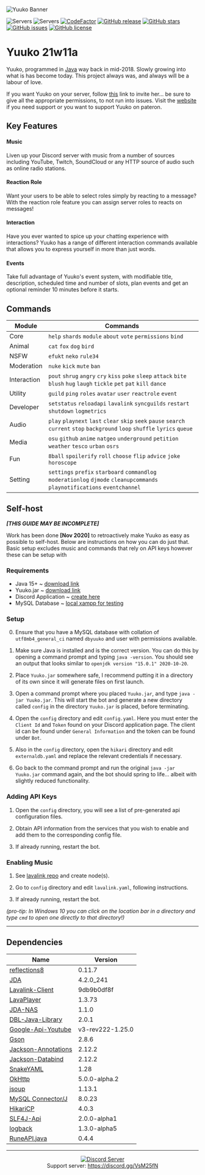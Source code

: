 ![Yuuko Banner](https://i.imgur.com/3Aihicb.jpg)

![Servers](https://top.gg/api/widget/servers/420682957007880223.svg)
![Servers](https://top.gg/api/widget/upvotes/420682957007880223.svg)
[![CodeFactor](https://www.codefactor.io/repository/github/yuwuko/yuuko/badge)](https://www.codefactor.io/repository/github/yuwuko/yuuko)
[![GitHub release](https://img.shields.io/github/release/Yuuko-oh/Yuuko.svg)](https://github.com/Yuuko-oh/Yuuko)
[![GitHub stars](https://img.shields.io/github/stars/Yuuko-oh/Yuuko.svg)](https://github.com/Yuuko-oh/Yuuko/stargazers)
[![GitHub issues](https://img.shields.io/github/issues/Yuuko-oh/Yuuko.svg)](https://github.com/Yuuko-oh/Yuuko/issues)
[![GitHub license](https://img.shields.io/github/license/Yuuko-oh/Yuuko.svg)](https://github.com/Yuuko-oh/Yuuko/blob/master/LICENSE)

# Yuuko 21w11a

Yuuko, programmed in [Java](https://www.oracle.com/uk/java/index.html) way back in mid-2018. Slowly growing into what is has become today. This project always was, and always will be a labour of love.

If you want Yuuko on your server, follow [this](https://discordapp.com/oauth2/authorize?client_id=420682957007880223&permissions=8&scope=bot) link to invite her... be sure to give all the appropriate permissions, to not run into issues. Visit the [website](https://yuwuko.github.io) if you need support or you want to support Yuuko on pateron.

## Key Features

#### Music
Liven up your Discord server with music from a number of sources including YouTube, Twitch, SoundCloud or any HTTP source of audio such as online radio stations.

#### Reaction Role
Want your users to be able to select roles simply by reacting to a message? With the reaction role feature you can assign server roles to reacts on messages!

#### Interaction
Have you ever wanted to spice up your chatting experience with interactions? Yuuko has a range of different interaction commands available that allows you to express yourself in more than just words.

#### Events
Take full advantage of Yuuko's event system, with modifiable title, description, scheduled time and number of slots, plan events and get an optional reminder 10 minutes before it starts.

## Commands

| Module      | Commands                                                                                                                        | 
| ----------- | ------------------------------------------------------------------------------------------------------------------------------- |
| Core        | `help` `shards` `module` `about` `vote` `permissions` `bind`                                                                    |
| Animal      | `cat` `fox` `dog` `bird`                                                                                                        |
| NSFW        | `efukt` `neko` `rule34`                                                                                                         |
| Moderation  | `nuke` `kick` `mute` `ban`                                                                                                      |
| Interaction | `pout` `shrug` `angry` `cry` `kiss` `poke` `sleep` `attack` `bite` `blush` `hug` `laugh` `tickle` `pet` `pat` `kill` `dance`    |
| Utility     | `guild` `ping` `roles` `avatar` `user` `reactrole` `event`                                                                      |
| Developer   | `setstatus` `reloadapi` `lavalink` `syncguilds` `restart` `shutdown` `logmetrics`                                               |
| Audio       | `play` `playnext` `last` `clear` `skip` `seek` `pause` `search` `current` `stop` `background` `loop` `shuffle` `lyrics` `queue` |
| Media       | `osu` `github` `anime` `natgeo` `underground` `petition` `weather` `tesco` `urban` `osrs`                                       |
| Fun         | `8ball` `spoilerify` `roll` `choose` `flip` `advice` `joke` `horoscope`                                                         |
| Setting     | `settings` `prefix` `starboard` `commandlog` `moderationlog` `djmode` `cleanupcommands` `playnotifications` `eventchannel`      |

## Self-host 

***[THIS GUIDE MAY BE INCOMPLETE]***

Work has been done **[Nov 2020]** to retroactively make Yuuko as easy as possible to self-host. Below are instructions on how you can do just that. Basic setup excludes music and commands that rely on API keys however these can be setup with

### Requirements
- Java 15+ ~ [download link](https://jdk.java.net/15/)
- Yuuko.jar ~ [download link](https://github.com/Yuuko-oh/Yuuko/raw/master/out/artifacts/yuuko/Yuuko.jar)
- Discord Application ~ [create here](https://discord.com/developers/applications)
- MySQL Database ~ [local xampp for testing](https://www.apachefriends.org/download.html)

### Setup

0) Ensure that you have a MySQL database with collation of `utf8mb4_general_ci` named `dbyuuko` and user with permissions available.

1) Make sure Java is installed and is the correct version. You can do this by opening a command prompt and typing `java -version`. You should see an output that looks similar to `openjdk version "15.0.1" 2020-10-20`.

2) Place `Yuuko.jar` somewhere safe, I recommend putting it in a directory of its own since it will generate files on first launch.

3) Open a command prompt where you placed `Yuuko.jar`, and type `java -jar Yuuko.jar`. This will start the bot and generate a new directory called `config` in the directory `Yuuko.jar` is placed, before terminating.

4) Open the `config` directory and edit `config.yaml`. Here you must enter the `Client Id` and `Token` found on your Discord application page. The client id can be found under `General Information` and the token can be found under `Bot`.

5) Also in the `config` directory, open the `hikari` directory and edit `externaldb.yaml` and replace the relevant credentials if necessary.

6) Go back to the command prompt and run the original `java -jar Yuuko.jar` command again, and the bot should spring to life... albeit with slightly reduced functionality.

### Adding API Keys

1) Open the `config` directory, you will see a list of pre-generated api configuration files.

2) Obtain API information from the services that you wish to enable and add them to the corresponding config file.

3) If already running, restart the bot.

### Enabling Music

1) See [lavalink repo](https://github.com/Frederikam/Lavalink) and create node(s).

2) Go to `config` directory and edit `lavalink.yaml`, following instructions.

3) If already running, restart the bot.

*(pro-tip: In Windows 10 you can click on the location bar in a directory and type `cmd` to open one directly to that directory!)*

---

## Dependencies

| Name                                                            | Version          |
| --------------------------------------------------------------- | ---------------- |
| [reflections8](https://github.com/aschoerk/reflections8)        | 0.11.7           |
| [JDA](https://github.com/DV8FromTheWorld/JDA)                   | 4.2.0_241        |
| [Lavalink-Client](https://github.com/Yuwuko/Lavalink-Client)    | 9db9b0df8f       |
| [LavaPlayer](https://github.com/sedmelluq/lavaplayer)           | 1.3.73           |
| [JDA-NAS](https://github.com/sedmelluq/jda-nas)                 | 1.1.0            |
| [DBL-Java-Library](https://github.com/top-gg/java-sdk)          | 2.0.1            |
| [Google-Api-Youtube](https://github.com/googleapis)             | v3-rev222-1.25.0 |
| [Gson](https://github.com/google/gson)                          | 2.8.6            |
| [Jackson-Annotations](https://github.com/FasterXML/jackson)     | 2.12.2           |
| [Jackson-Databind](https://github.com/FasterXML/jackson)        | 2.12.2           |
| [SnakeYAML](https://github.com/asomov/snakeyaml)                | 1.28             |
| [OkHttp](https://github.com/square/okhttp)                      | 5.0.0-alpha.2    |
| [jsoup](https://github.com/jhy/jsoup)                           | 1.13.1           |
| [MySQL Connector/J](https://github.com/mysql/mysql-connector-j) | 8.0.23           |
| [HikariCP](https://github.com/brettwooldridge/HikariCP)         | 4.0.3            |
| [SLF4J-Api](https://github.com/qos-ch/slf4j)                    | 2.0.0-alpha1     |
| [logback](https://github.com/qos-ch/logback)                    | 1.3.0-alpha5     |
| [RuneAPI.java](https://github.com/BasketBandit/RuneAPI.java)    | 0.4.4            |

---

<p align="center">
  <a href="https://discord.gg/VsM25fN"><img src="https://discordapp.com/api/guilds/368094427089993729/widget.png?style=banner3" alt="Discord Server"></a>
  <br>Support server: <a href="https://discord.gg/VsM25fN">https://discord.gg/VsM25fN</a>
</p>